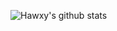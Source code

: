 ![Hawxy's github stats](https://github-readme-stats.vercel.app/api?username=Hawxy&theme=algolia&count_private=true&include_all_commits=true&show_icons=true&custom_title=Hawxy%27s%20Github%20Stats)
